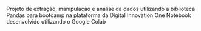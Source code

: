 Projeto de extração, manipulação e análise da dados utilizando a biblioteca Pandas para bootcamp na plataforma da Digital Innovation One
Notebook desenvolvido utilizando o Google Colab